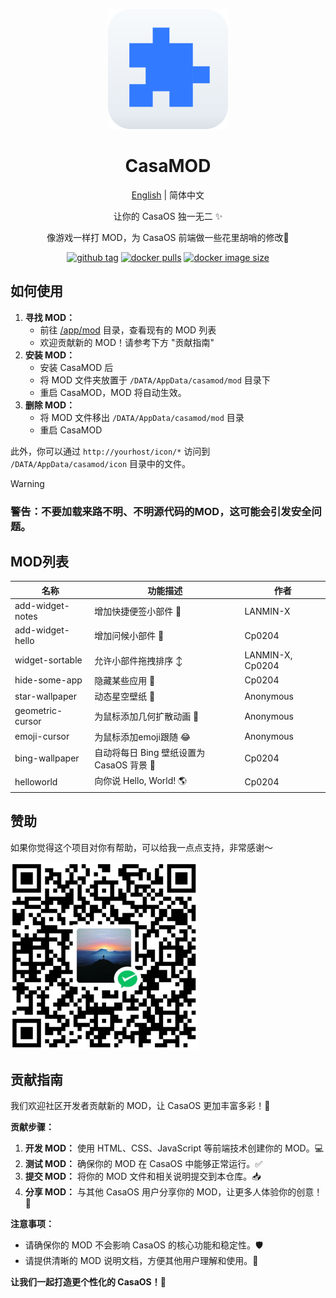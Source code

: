 <div align="center">

![logo](img/icon.png)

# CasaMOD

[English](/README.md) | 简体中文

让你的 CasaOS 独一无二 ✨

像游戏一样打 MOD，为 CasaOS 前端做一些花里胡哨的修改🎨


[![github tag][gitHub-tag-image]][github-url] [![docker pulls][docker-pulls-image]][docker-url] [![docker image size][docker-image-size-image]][docker-url]

[gitHub-tag-image]: https://img.shields.io/github/v/tag/Cp0204/casamod
[docker-pulls-image]: https://img.shields.io/docker/pulls/cp0204/casamod
[docker-image-size-image]: https://img.shields.io/docker/image-size/cp0204/casamod
[github-url]: https://github.com/Cp0204/casamod
[docker-url]: https://hub.docker.com/r/cp0204/casamod

</div>

## 如何使用

1. **寻找 MOD：**
    *   前往 [/app/mod](/app/mod) 目录，查看现有的 MOD 列表
    *   欢迎贡献新的 MOD！请参考下方 "贡献指南"
2. **安装 MOD：**
    *   安装 CasaMOD 后
    *   将 MOD 文件夹放置于 `/DATA/AppData/casamod/mod` 目录下
    *   重启 CasaMOD，MOD 将自动生效。
3. **删除 MOD：**
    *   将 MOD 文件移出 `/DATA/AppData/casamod/mod` 目录
    *   重启 CasaMOD

此外，你可以通过 `http://yourhost/icon/*` 访问到 `/DATA/AppData/casamod/icon` 目录中的文件。

> [!WARNING]
> ### 警告：不要加载来路不明、不明源代码的MOD，这可能会引发**安全**问题。
## MOD列表

| 名称 | 功能描述 | 作者 |
| --- | -------- | ---- |
| add-widget-notes | 增加快捷便签小部件 📝 | LANMIN-X |
| add-widget-hello | 增加问候小部件 👋 | Cp0204 |
| widget-sortable | 允许小部件拖拽排序 ↕️ | LANMIN-X, Cp0204 |
| hide-some-app | 隐藏某些应用 🙈 | Cp0204 |
| star-wallpaper | 动态星空壁纸 🌌 | Anonymous |
| geometric-cursor | 为鼠标添加几何扩散动画 💠 | Anonymous |
| emoji-cursor | 为鼠标添加emoji跟随 😂 | Anonymous |
| bing-wallpaper | 自动将每日 Bing 壁纸设置为 CasaOS 背景 🌇  | Cp0204 |
| helloworld    | 向你说 Hello, World! 🌎 | Cp0204 |

## 赞助

如果你觉得这个项目对你有帮助，可以给我一点点支持，非常感谢～

![WeChatPay](/img/wechat_pay_qrcode.png)

## 贡献指南

我们欢迎社区开发者贡献新的 MOD，让 CasaOS 更加丰富多彩！💖

**贡献步骤：**

1. **开发 MOD：** 使用 HTML、CSS、JavaScript 等前端技术创建你的 MOD。💻
2. **测试 MOD：** 确保你的 MOD 在 CasaOS 中能够正常运行。✅
3. **提交 MOD：** 将你的 MOD 文件和相关说明提交到本仓库。📥
4. **分享 MOD：**  与其他 CasaOS 用户分享你的 MOD，让更多人体验你的创意！🎉

**注意事项：**

*   请确保你的 MOD 不会影响 CasaOS 的核心功能和稳定性。🛡️
*   请提供清晰的 MOD 说明文档，方便其他用户理解和使用。📖

**让我们一起打造更个性化的 CasaOS！🚀**



